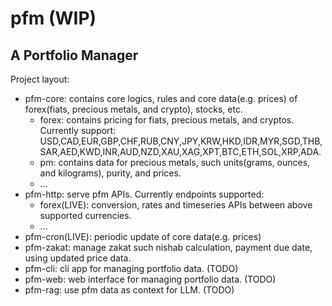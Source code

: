 # pfm (WIP)

## A Portfolio Manager

Project layout:
- pfm-core: contains core logics, rules and core data(e.g. prices) of forex(fiats, precious metals, and crypto), stocks, etc.
  - forex: contains pricing for fiats, precious metals, and cryptos. Currently support: USD,CAD,EUR,GBP,CHF,RUB,CNY,JPY,KRW,HKD,IDR,MYR,SGD,THB,SAR,AED,KWD,INR,AUD,NZD,XAU,XAG,XPT,BTC,ETH,SOL,XRP,ADA.
  - pm: contains data for precious metals, such units(grams, ounces, and kilograms), purity, and prices.
  - ...
- pfm-http: serve pfm APIs. Currently endpoints supported:
  - forex(LIVE): conversion, rates and timeseries APIs between above supported currencies.
  - ...
- pfm-cron(LIVE): periodic update of core data(e.g. prices)
- pfm-zakat: manage zakat such nishab calculation, payment due date, using updated price data.
- pfm-cli: cli app for managing portfolio data. (TODO)
- pfm-web: web interface for managing portfolio data. (TODO)
- pfm-rag: use pfm data as context for LLM. (TODO)

